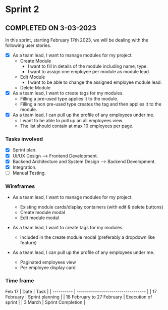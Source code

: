 # Sprint 2

## COMPLETED ON 3-03-2023

In this sprint, starting February 17th 2023, we will be dealing with the following user stories.

- [x] As a team lead, I want to manage modules for my project.
  - Create Module
    - I want to fill in details of the module including name, type.
    - I want to assign one employee per module as module lead.
  - Edit Module
    - I want to be able to change the assigned employee module lead.
  - Delete Module
- [x] As a team lead, I want to create tags for my modules.
  - Filling a pre-used type applies it to the module.
  - Filling a non pre-used type creates the tag and then applies it to the module.
- [x] As a team lead, I can pull up the profile of any employees under me.
  - I want to be able to pull up an all employees view.
  - The list should contain at max 10 employees per page.

### Tasks involved

- [x] Sprint plan.
- [x] UI/UX Design --> Frontend Development.
- [x] Backend Architecture and System Design --> Backend Development.
- [x] Integration.
- [ ] Manual Testing.

### Wireframes

- As a team lead, I want to manage modules for my project.

  - Existing module cards/display containers (with edit & delete buttons)
  - Create module modal
  - Edit module modal

- As a team lead, I want to create tags for my modules.

  - Included in the create module modal (preferably a dropdown like feature)

- As a team lead, I can pull up the profile of any employees under me.
  - Paginated employees view
  - Per employee display card

### Time frame

Feb 17
| Date | Task |
| ---------- | ---------------------------------- |
| 17 February | Sprint planning |
| 18 February to 27 February | Execution of sprint |
| 3 March | Sprint Completion |
